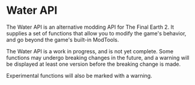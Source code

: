 # Water API

The Water API is an alternative modding API for The Final Earth 2. It supplies a set of functions that allow you to modify the game's behavior, and go beyond the game's built-in ModTools.

The Water API is a work in progress, and is not yet complete. Some functions may undergo breaking changes in the future, and a warning will be displayed at least one version before the breaking change is made.

Experimental functions will also be marked with a warning.